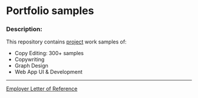 # Portfolio samples

[](https://github.com/zxc23425/samples#portfolio-samples)

### Description:

[](https://github.com/zxc23425/samples#description)

This repository contains [project](https://github.com/zxc23425/samples/tree/main/Projects) work samples of:

-   Copy Editing: 300+ samples
-   Copywriting
-   Graph Design
-   Web App UI & Development

--- 

[Employer Letter of Reference](https://github.com/zxc23425/samples/tree/main/Letters-of-Reference)
